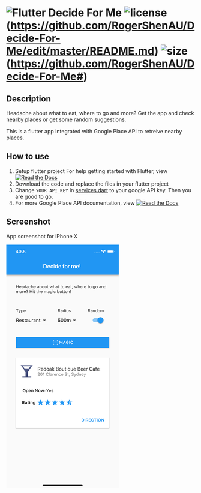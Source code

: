 # <img src="https://flutter.io/images/flutter-mark-square-100.png" alt="Flutter" width="40" height="40" /> Decide For Me ![license](https://img.shields.io/github/license/mashape/apistatus.svg?style=plastic)(https://github.com/RogerShenAU/Decide-For-Me/edit/master/README.md) ![size](https://img.shields.io/badge/size-160KB-green.svg?longCache=true&style=plastic)(https://github.com/RogerShenAU/Decide-For-Me#)

## Description

Headache about what to eat, where to go and more? Get the app and check nearby places or get some random suggestions.

This is a flutter app integrated with Google Place API to retreive nearby places.

## How to use

1. Setup flutter project
   For help getting started with Flutter, view 
[![Read the Docs](https://img.shields.io/readthedocs/pip.svg?style=plastic)](https://flutter.io/get-started/install/)
2. Download the code and replace the files in your flutter project
3. Change ```YOUR_API_KEY``` in [services.dart](/lib/services.dart) to your google API key. Then you are good to go. 
4. For more Google Place API documentation, view [![Read the Docs](https://img.shields.io/readthedocs/pip.svg?style=plastic)](https://developers.google.com/places/)


## Screenshot 

App screenshot for iPhone X

![screeenshot](flutter_01.png)



